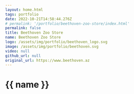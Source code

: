 ```yaml
---
layout: home.html
tags: portfolio
date: 2022-10-21T14:58:44.276Z
# permalink: '/portfolio/beethoven-zoo-store/index.html'
permalink: false
title: Beethoven Zoo Store
name: Beethoven Zoo Store
logo: /assets/img/portfolio/beethoven_logo.svg
image: /assets/img/portfolio/beethoven.svg
video: null
github_url: null
original_url: https://www.beethoven.az
---
```


# {{ name }}
